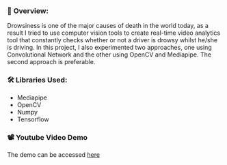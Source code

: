 ### 🎯 **Overview:**
Drowsiness is one of the major causes of death in the world today, as a result I tried to use computer vision tools to create real-time video analytics tool that constantly checks whether or not a driver is drowsy whilst he/she is driving. In this project, I also experimented two approaches, one using Convolutional Network and the other using OpenCV and Mediapipe. The second approach is preferable.

### 🛠️ **Libraries Used:**
- Mediapipe
- OpenCV
- Numpy
- Tensorflow


### 📽️ Youtube Video Demo
The demo can be accessed [here](https://youtube.com/shorts/mksNEUcQsuA?si=CvzIiR1yOJ8bFvD7)
